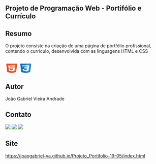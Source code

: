 ## Projeto de Programação Web - Portifólio e Currículo 
## Resumo
  O projeto consiste na criação de uma página de portfólio profissional, contendo o currículo, desenvolvida com as linguagens HTML e CSS

  <div style="display: inline_block"><br>
<img align="center" alt="Rafa-HTML" height="30" width="40" src="https://raw.githubusercontent.com/devicons/devicon/master/icons/html5/html5-original.svg">
<img align="center" alt="Rafa-CSS" height="30" width="40" src="https://raw.githubusercontent.com/devicons/devicon/master/icons/css3/css3-original.svg">
    
</div>

## Autor
João Gabriel Vieira Andrade

## Contato 
<div> 
  
  <a href="https://www.instagram.com/jg_andrad3/" target="_blank"><img src="https://img.shields.io/badge/-Instagram-%23E4405F?style=for-the-badge&logo=instagram&logoColor=white" target="_blank"></a>
  <a href = "mailto:joaogvandrade@gmail.com"><img src="https://img.shields.io/badge/-Gmail-%23333?style=for-the-badge&logo=gmail&logoColor=white" target="_blank"></a>
  <a href="https://www.linkedin.com/in/joão-gabriel-vieira-317b922a7/" target="_blank"><img src="https://img.shields.io/badge/-LinkedIn-%230077B5?style=for-the-badge&logo=linkedin&logoColor=white" target="_blank"></a> 
  
</div>

## Site
https://joaogabriel-va.github.io/Projeto_Portifolio-19-05/index.html
